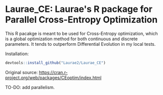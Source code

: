 # Laurae_CE: Laurae's R package for Parallel Cross-Entropy Optimization

This R pacakge is meant to be used for Cross-Entropy optimization, which is a global optimization method for both continuous and discrete parameters. It tends to outperform Differential Evolution in my local tests.

Installation:

```r
devtools::install_github("Laurae2/Laurae_CE")
```

Original source: https://cran.r-project.org/web/packages/CEoptim/index.html

TO-DO: add parallelism.
